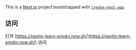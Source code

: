 This is a [Next.js](https://nextjs.org/) project bootstrapped with [`create-next-app`](https://github.com/zeit/next.js/tree/canary/packages/create-next-app).

## 访问

打开 [https://nextjs-learn-smoky.now.sh/](https://nextjs-learn-smoky.now.sh/) 访问
